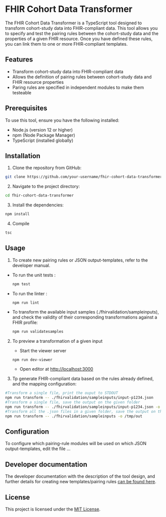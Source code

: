 # FHIR Cohort Data Transformer

The FHIR Cohort Data Transformer is a TypeScript tool designed to transform cohort-study data into FHIR-compliant data. This tool allows you to specify and test the pairing rules between the cohort-study data and the properties of a given FHIR resource. Once you have defined these rules, you can link them to one or more FHIR-compliant templates.

## Features

- Transform cohort-study data into FHIR-compliant data
- Allows the definition of pairing rules between cohort-study data and FHIR resource properties
- Paring rules are specified in independent modules to make them testeable

## Prerequisites

To use this tool, ensure you have the following installed:

- Node.js (version 12 or higher)
- npm (Node Package Manager)
- TypeScript (installed globally)

## Installation

1. Clone the repository from GitHub:

```bash
git clone https://github.com/your-username/fhir-cohort-data-transformer.git
```

2. Navigate to the project directory:

```bash
cd fhir-cohort-data-transformer
```

3. Install the dependencies:

```bash
npm install
```

4. Compile

```bash
tsc
```


## Usage

1. To create new pairing rules or JSON output-templates, refer to the developer manual. 

* To run the unit tests :

  ```bash
  npm test
  ```

* To run the linter :

  ```bash
  npm run lint
  ```
* To transform the available input samples (./fhirvalidation/sampleinputs), and check the validity of their corresponding transformations against a FHIR profile:

  ```bash  
  npm run validatesamples
  ```

2. To preview a transformation of a given input

   * Start the viewer server
   ````
   npm run dev-viewer
   ````
   * Open editor at [http://localhost:3000](http://localhost:3000)

  
3. Tp generate FHIR-compliant data based on the rules already defined, and the mapping configuration:

```bash
#Transform a single file, print the ouput to STDOUT
npm run transform -- ./fhirvalidation/sampleinputs/input-p1234.json
#Transform a single file, save the output on the given folder
npm run transform -- ./fhirvalidation/sampleinputs/input-p1234.json -o /tmp/out
#Transform all the .json files in a given folder, save the output on the given folder
npm run transform -- ./fhirvalidation/sampleinputs -o /tmp/out
```



## Configuration

To configure which pairing-rule modules will be used on which JSON output-templates, edit the file ...

## Developer documentation

The developer documentation with the description of the tool design, and further details for creating new templates/pairing rules [can be found here](./docs/development.md).


## License

This project is licensed under the [MIT License](LICENSE).


